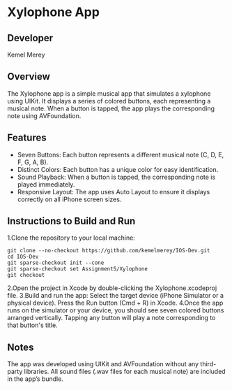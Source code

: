 # Xylophone App

## Developer

Kemel Merey

## Overview

The Xylophone app is a simple musical app that simulates a xylophone using UIKit. It displays a series of colored buttons, each representing a musical note. When a button is tapped, the app plays the corresponding note using AVFoundation.

## Features
+ Seven Buttons: Each button represents a different musical note (C, D, E, F, G, A, B).
+ Distinct Colors: Each button has a unique color for easy identification.
+ Sound Playback: When a button is tapped, the corresponding note is played immediately.
+ Responsive Layout: The app uses Auto Layout to ensure it displays correctly on all iPhone screen sizes.
## Instructions to Build and Run

1.Clone the repository to your local machine:
```
git clone --no-checkout https://github.com/kemelmerey/IOS-Dev.git
cd IOS-Dev
git sparse-checkout init --cone
git sparse-checkout set Assignment5/Xylophone
git checkout
```

2.Open the project in Xcode by double-clicking the Xylophone.xcodeproj file.
3.Build and run the app:
Select the target device (iPhone Simulator or a physical device).
Press the Run button (Cmd + R) in Xcode.
4.Once the app runs on the simulator or your device, you should see seven colored buttons arranged vertically. Tapping any button will play a note corresponding to that button's title.
## Notes

The app was developed using UIKit and AVFoundation without any third-party libraries.
All sound files (.wav files for each musical note) are included in the app’s bundle.
